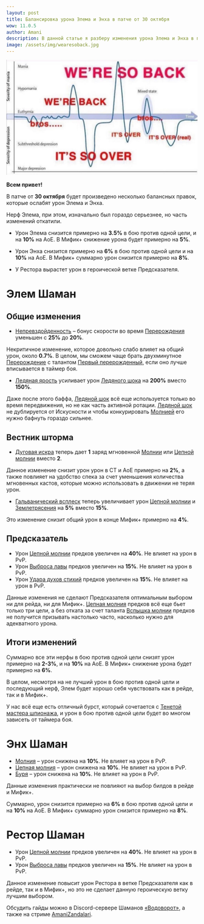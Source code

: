 ```yaml
---    
layout: post
title: Балансировка урона Элема и Энха в патче от 30 октября
wow: 11.0.5
author: Amani
description: В данной статье я разберу изменения урона Элема и Энха в патче от 30 октября и как они повлияют на выбор билдов и эффективность специализаций.
image: /assets/img/wearesoback.jpg
---
```



<p align="center">
    <img src="/assets/img/wearesoback.jpg"> 
</p>

**Всем привет!**

В патче от **30 октября** будет произведено несколько балансных правок, которые ослабят урон Элема и Энха. 

Нерф Элема, при этом, изначально был гораздо серьезнее, но часть изменений откатили. 

* Урон Элема снизится примерно на **3.5%** в бою против одной цели, и на **10%** на АоЕ. В Мифик+ снижение урона будет примерно на **5%**. 

* Урон Энха снизится примерно на **6%** в бою против одной цели и на **10%** на АоЕ. В Мифик+ суммарно урон снизится примерно на **8%**.

* У Рестора вырастет урон в героической ветке Предсказателя.

<p></p>

<!--more-->

# Элем Шаман

## Общие изменения


* [Непревздойденность](https://www.wowhead.com/ru/spell=462443) – бонус скорости во время [Перерождения](https://www.wowhead.com/ru/spell=114050/) уменьшен с **25%** до **20%**.

<p></p>

Некритичное изменение, которое довольно слабо влияет на общий урон, около **0.7%**. В целом, мы сможем чаще брать двухминутное [Перерождение](https://www.wowhead.com/ru/spell=114050/) с талантом [Первый перерожденный](https://www.wowhead.com/ru/spell=462440/), если оно лучше вписывается в таймер боя.


<p></p>

* [Ледяная ярость](https://ru.wowhead.com/spell=462816) усиливает урон [Ледяного шока](https://ru.wowhead.com/spell=196840) на **200%** вместо **150%**.

<p></p>

Даже после этого баффа, [Ледяной шок](https://ru.wowhead.com/spell=196840) всё еще используется только во время передвижения, но не как часть активной ротации. [Ледяной шок](https://ru.wowhead.com/spell=196840) не дублируется от Искусности и чтобы конкурировать [Молнией](https://ru.wowhead.com/spell=188196) его нужно бафнуть гораздо сильнее.


## Вестник шторма

* [Дуговая искра](https://www.wowhead.com/ru/spell=455096/) теперь дает **1** заряд мгновенной [Молнии](https://ru.wowhead.com/spell=188196) или [Цепной молнии](https://www.wowhead.com/ru/spell=188443) вместо **2**.

<p></p>

Данное изменение снизит урон урон в СТ и АоЕ примерно на **2%**, а также повлияет на удобство спека за счет уменьшения количества мгновенных кастов, которые можно использовать в движении не теряя урон.

<p></p>


* [Гальванический всплеск](https://www.wowhead.com/ru/spell=454919/) теперь увеличивает урон [Цепной молнии](https://www.wowhead.com/ru/spell=188443) и [Землетрясения](https://ru.wowhead.com/spell=61882) на **5%** вместо **15%**.

<p></p>

Это изменение снизит общий урон в конце Мифик+ примерно на **4%**.


## Предсказатель

* Урон [Цепной молнии](https://www.wowhead.com/ru/spell=188443) предков увеличен на **40%**. Не влияет на урон в PvP.
* Урон [Выброса лавы](https://www.wowhead.com/ru/spell=51505) предков увеличен на **15%**. Не влияет на урон в PvP.
* Урон [Удара духов стихий](https://www.wowhead.com/ru/spell=117014) предков увеличен на **15%**. Не влияет на урон в PvP.

<p></p>

Данные изменения не сделают Предсказателя оптимальным выбором ни для рейда, ни для Мифик+. [Цепная молния](https://www.wowhead.com/ru/spell=188443) предков всё еще бьет только три цели, а без отката за счет таланта [Вспышка молнии](https://www.wowhead.com/ru/spell=381936) предков не получится призывать настолько часто, насколько нужно для адекватного урона.


## Итоги изменений

Суммарно все эти нерфы в бою против одной цели снизят урон примерно на **2-3%**, и на **10%** на АоЕ. В Мифик+ снижение урона будет примерно на **6%**.
 
В целом, несмотря на не лучший урон в бою против одной цели и последующий нерф, Элем будет хорошо себя чувствовать как в рейде, так и в Мифик+. 

У нас всё еще есть отличный бурст, который сочетается с [Тенетой мастера шпионажа](https://www.wowhead.com/ru/item=220202/%D1%82%D0%B5%D0%BD%D0%B5%D1%82%D0%B0-%D0%BC%D0%B0%D1%81%D1%82%D0%B5%D1%80%D0%B0-%D1%88%D0%BF%D0%B8%D0%BE%D0%BD%D0%B0%D0%B6%D0%B0?bonus=7981:11143:5878:10299), и урон в бою против одной цели будет во многом зависеть от таймера боя.




# Энх Шаман


* [Молния](https://ru.wowhead.com/spell=188196) – урон снижена на **10%**. Не влияет на урон в PvP.
* [Цепная молния](https://www.wowhead.com/ru/spell=188443) – урон снижена на **10%**. Не влияет на урон в PvP.
* [Буря](https://www.wowhead.com/ru/spell=454009) – урон снижена на **10%**. Не влияет на урон в PvP.

<p></p>

Данные изменения практически не повлияют на выбор билдов в рейде и Мифик+. 

Суммарно, урон снизится примерно на **6%** в бою против одной цели и на **10%** на АоЕ. В Мифик+ суммарно урон снизится примерно на **8%**.


# Рестор Шаман

* Урон [Цепной молнии](https://www.wowhead.com/ru/spell=188443) предков увеличен на **40%**. Не влияет на урон в PvP.
* Урон [Выброса лавы](https://www.wowhead.com/ru/spell=51505) предков увеличен на **15%**. Не влияет на урон в PvP.

<p></p>

Данное изменение повысит урон Рестора в ветке Предсказателя как в рейде, так и в Мифик+, но это не сделает данную героическую ветку лучшим выбором.


<p></p>

Обсудить гайды можно в Discord-сервере Шаманов [«Водоворот»](https://discord.gg/vodovorot), а также на стриме [AmaniZandalari](https://www.twitch.tv/amanizandalari).

